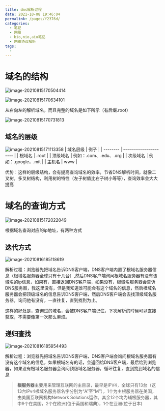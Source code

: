 ```yaml
---
title: dns解析过程
date: 2021-10-08 19:46:04
permalink: /pages/f2376d/
categories:
  - 笔记
  - 网络
  - bio,nio,aio笔记
  - 网络协议解析
tags:
  - 
---
```

# 域名的结构

![image-20210815170504414](https://img.ggball.top/image-20210815170504414.png)

![image-20210815170634101](https://img.ggball.top/image-20210815170634101.png)





从右向左的解析域名，而且完整的域名是如下所示（有后缀.root）

![image-20210815170731813](https://img.ggball.top/image-20210815170731813.png)

## 域名的层级

![image-20210815171113358](https://img.ggball.top/image-20210815171113358.png)
| 域名层级   | 例子    |
| -------- | ---------------------- |
| 根域名   | .root                  |
| 顶级域名 | 例如：.com、.edu、.org |
| 次级域名 | 例如：.google，.mit    |
| 主机名   | www                    |

优势：这样的层级结构，会有提高查询域名的效率，节省DNS解析时间，就像二叉树，多叉树结构，利用树的特性（左子树值比右子树小等等），查询效率会大大提高



# 域名的查询方式

![image-20210815172022049](https://img.ggball.top/image-20210815172022049.png)

根据域名查询对应的ip地址，有两种方式

## 迭代方式

![image-20210816185118619](https://img.ggball.top/image-20210816185118619.png)

解析过程：浏览器先把域名告诉DNS客户端，DNS客户端内置了根域名服务器信息（根域名服务器全球只有十几台）,然后DNS客户端询问根域名服务器有没有该域名的ip信息，如果有，直接返回DNS客户端，如果没有，根域名服务器会告诉DNS服务器，我这里没有，但是我知道谁可能会有这个域名的信息，然后根域名服务器会把顶级域名的信息告诉DNS客户端，然后DNS客户端会去找顶级域名服务器，询问他有没有，一直往复，直到找到为止。

这样的好处是，查询过的域名，会被DNS客户端记住，下次解析的时候可以直接获取，不需要像第一次那么麻烦。



## 递归查找

![image-20210816185954493](https://img.ggball.top/image-20210816185954493.png)

解析过程：浏览器先把域名告诉DNS客户端，DNS客户端会询问根域名服务器有没有这个域名的信息，如果根域名有的话，会返回给DNS客户端，最后给到浏览器，如果没有根域名服务器会询问顶级域名服务器，循环往复，直到找到域名的信息





> **根服务器**主要用来管理互联网的主目录，最早是IPV4，全球只有13台（这13台IPv4根域名服务器名字分别为“A”至“M”），1个为主根服务器在美国，由美国互联网机构Network Solutions运作。其余12个均为辅根服务器，其中9个在美国，2个在欧洲(位于英国和瑞典)，1个在亚洲(位于日本)